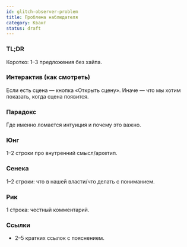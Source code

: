 ```yaml
---
id: glitch-observer-problem
title: Проблема наблюдателя
category: Квант
status: draft
---
```


### TL;DR

Коротко: 1–3 предложения без хайпа.

### Интерактив (как смотреть)

Если есть сцена — кнопка «Открыть сцену». Иначе — что мы хотим показать, когда сцена появится.

### Парадокс

Где именно ломается интуиция и почему это важно.

### Юнг

1–2 строки про внутренний смысл/архетип.

### Сенека

1–2 строки: что в нашей власти/что делать с пониманием.

### Рик

1 строка: честный комментарий.

### Ссылки

- 2–5 кратких ссылок с пояснением.
